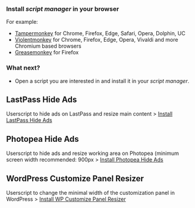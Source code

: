 ### Install _script manager_ in your browser

For example:
* [Tampermonkey](http://www.tampermonkey.net/) for Chrome, Firefox, Edge, Safari, Opera, Dolphin, UC
* [Violentmonkey](https://violentmonkey.github.io/) for Chrome, Firefox, Edge, Opera, Vivaldi and more Chromium based browsers
* [Greasemonkey](https://www.greasespot.net/) for Firefox

### What next?

* Open a script you are interested in and install it in your _script manager_.

## LastPass Hide Ads
Userscript to hide ads on LastPass and resize main content > [Install LastPass Hide Ads](https://raw.githubusercontent.com/kasiaizak/userscripts/master/lastpass-hide-ads.user.js)

## Photopea Hide Ads
Userscript to hide ads and resize working area on Photopea (minimum screen width recommended: 900px > [Install Photopea Hide Ads](https://raw.githubusercontent.com/kasiaizak/userscripts/master/photopea-hide-ads.user.js)

## WordPress Customize Panel Resizer
Userscript to change the minimal width of the customization panel in WordPress > [Install WP Customize Panel Resizer](https://raw.githubusercontent.com/kasiaizak/userscripts/master/wp-customize-panel-resizer.user.js)
